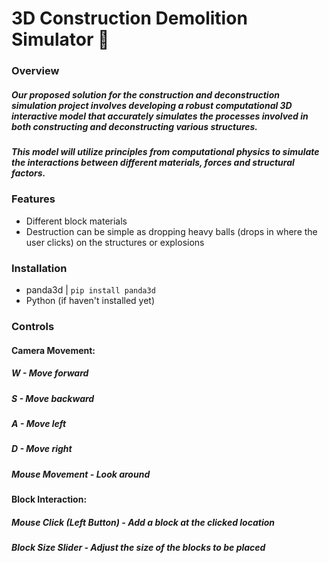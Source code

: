 # 3D Construction Demolition Simulator 🧱

### Overview

##### Our proposed solution for the construction and deconstruction simulation project involves developing a robust computational 3D interactive model that accurately simulates the processes involved in both constructing and deconstructing various structures. 

##### This model will utilize principles from computational physics to simulate the interactions between **different materials, forces and structural factors.**

### Features
- Different block materials
- Destruction can be simple as dropping heavy balls (drops in where the user clicks) on the structures or explosions

### Installation
- panda3d | `pip install panda3d`
- Python (if haven't installed yet)

### Controls
#### Camera Movement:
##### W - Move forward
##### S - Move backward
##### A - Move left
##### D - Move right
##### Mouse Movement - Look around

#### Block Interaction:
##### Mouse Click (Left Button) - Add a block at the clicked location
##### Block Size Slider - Adjust the size of the blocks to be placed
